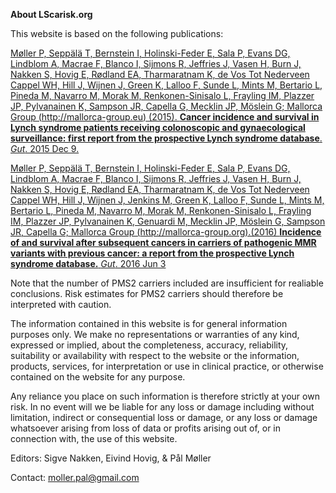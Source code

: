 **About LScarisk.org**

This website is based on the following publications:

[Møller P, Seppälä T, Bernstein I, Holinski-Feder E, Sala P, Evans DG, Lindblom A, Macrae F, Blanco I, Sijmons R, Jeffries J, Vasen H, Burn J, Nakken S, Hovig E, Rødland EA, Tharmaratnam K, de Vos Tot Nederveen Cappel WH, Hill J, Wijnen J, Green K, Lalloo F, Sunde L, Mints M, Bertario L, Pineda M, Navarro M, Morak M, Renkonen-Sinisalo L, Frayling IM, Plazzer JP, Pylvanainen K, Sampson JR, Capella G, Mecklin JP, Möslein G; Mallorca Group (http://mallorca-group.eu) (2015). **Cancer incidence and survival in Lynch syndrome patients receiving colonoscopic and gynaecological surveillance: first report from the prospective Lynch syndrome database**. _Gut_. 2015 Dec 9.](http://www.ncbi.nlm.nih.gov/pubmed/26657901)

[Møller P, Seppälä T, Bernstein I, Holinski-Feder E, Sala P, Evans DG, Lindblom A, Macrae F, Blanco I, Sijmons R, Jeffries J, Vasen H, Burn J, Nakken S, Hovig E, Rødland EA, Tharmaratnam K, de Vos Tot Nederveen Cappel WH, Hill J, Wijnen J, Jenkins M, Green K, Lalloo F, Sunde L, Mints M, Bertario L, Pineda M, Navarro M, Morak M, Renkonen-Sinisalo L, Frayling IM, Plazzer JP, Pylvanainen K, Genuardi M, Mecklin JP, Möslein G, Sampson JR, Capella G; Mallorca Group (http://mallorca-group.org).(2016) **Incidence of and survival after subsequent cancers in carriers of pathogenic MMR variants with previous cancer: a report from the prospective Lynch syndrome database.** _Gut_. 2016 Jun 3](http://www.ncbi.nlm.nih.gov/pubmed/27261338)


Note that the number of PMS2 carriers included are insufficient for realiable conclusions. Risk estimates for PMS2 carriers should therefore be interpreted with caution. 

<!--Due to the low penetrance of MSH6 before 50 years of age, few MSH6 carriers with cancer before 50 years of age were included. Calculated results on next cancer in patients of age less than 50 years should thus not be considered for MSH6 carriers.-->


The information contained in this website is for general information purposes only. We make no representations or warranties of any kind, expressed or implied, about the completeness, accuracy, reliability, suitability or availability with respect to the website or the information, products, services, for interpretation or use in clinical practice, or otherwise contained on the website for any purpose.

Any reliance you place on such information is therefore strictly at your own risk. In no event will we be liable for any loss or damage including without limitation, indirect or consequential loss or damage, or any loss or damage whatsoever arising from loss of data or profits arising out of, or in connection with, the use of this website.

Editors: Sigve Nakken, Eivind Hovig, & Pål Møller

Contact: moller.pal@gmail.com
